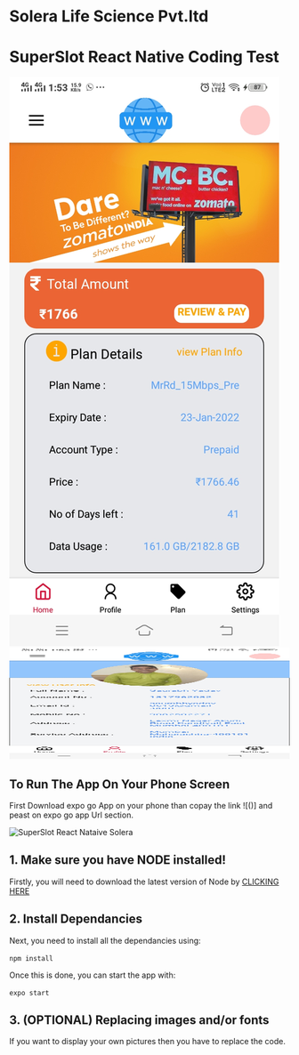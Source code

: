 # Solera Life Science Pvt.ltd

# SuperSlot React Native Coding Test

![SuperSlot React Nataive NetService Provider App](image1.jpg? "SuperSlot React Nataive NetService Provider App ")
<img src="image2.jpg" width="600" height="200">
<!-- ![](image2.jpg?raw=true "SuperSlot React JS  Myntra Clone")</br>
![](image3.jpg?raw=true "SuperSlot React JS  Myntra Clone")
![](image4.jpg?raw=true "SuperSlot React JS  Myntra Clone")</br>
![](image5.jpg?raw=true "SuperSlot React JS  Myntra Clone")</br> -->


## To Run The App On Your Phone Screen

First Download expo go App on your phone than copay the link ![()] and peast
on expo go app Url section.

![SuperSlot React Nataive Solera](image3.png?raw=true "Scan The OR code on expo go App")

## 1. Make sure you have NODE installed!

Firstly, you will need to download the latest version of Node by <a href="https://nodejs.org/en/download/">CLICKING HERE</a>

## 2. Install Dependancies

Next, you need to install all the dependancies using:

`npm install`

Once this is done, you can start the app with:

`expo start`

## 3. (OPTIONAL) Replacing images and/or fonts

If you want to display your own pictures then you have to replace the code.
